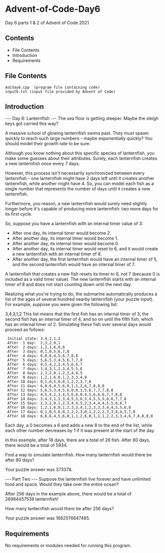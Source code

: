 # Advent-of-Code-Day6
Day 6 parts 1 &amp; 2 of Advent of Code 2021

Contents
---------------------
* File Contents
* Introduction
* Requirements

## File Contents
	
    AoCday6.cpp  (program file containing code)
    input6.txt (input file provided by Advent of Code)

## Introduction
--- Day 6: Lanternfish ---
The sea floor is getting steeper. Maybe the sleigh keys got carried this way?

A massive school of glowing lanternfish swims past. They must spawn quickly to reach such large numbers - maybe exponentially quickly? You should model their growth rate to be sure.

Although you know nothing about this specific species of lanternfish, you make some guesses about their attributes. Surely, each lanternfish creates a new lanternfish once every 7 days.

However, this process isn't necessarily synchronized between every lanternfish - one lanternfish might have 2 days left until it creates another lanternfish, while another might have 4. So, you can model each fish as a single number that represents the number of days until it creates a new lanternfish.

Furthermore, you reason, a new lanternfish would surely need slightly longer before it's capable of producing more lanternfish: two more days for its first cycle.

So, suppose you have a lanternfish with an internal timer value of 3:

 - After one day, its internal timer would become 2.
 - After another day, its internal timer would become 1.
 - After another day, its internal timer would become 0.
 - After another day, its internal timer would reset to 6, and it would create a new lanternfish with an internal timer of 8.
 - After another day, the first lanternfish would have an internal timer of 5, and the second lanternfish would have an internal timer of 7.

A lanternfish that creates a new fish resets its timer to 6, not 7 (because 0 is included as a valid timer value). The new lanternfish starts with an internal timer of 8 and does not start counting down until the next day.

Realizing what you're trying to do, the submarine automatically produces a list of the ages of several hundred nearby lanternfish (your puzzle input). For example, suppose you were given the following list:

3,4,3,1,2
This list means that the first fish has an internal timer of 3, the second fish has an internal timer of 4, and so on until the fifth fish, which has an internal timer of 2. Simulating these fish over several days would proceed as follows:

 	 Initial state: 3,4,3,1,2
 	 After  1 day:  2,3,2,0,1
 	 After  2 days: 1,2,1,6,0,8
 	 After  3 days: 0,1,0,5,6,7,8
 	 After  4 days: 6,0,6,4,5,6,7,8,8
 	 After  5 days: 5,6,5,3,4,5,6,7,7,8
 	 After  6 days: 4,5,4,2,3,4,5,6,6,7
 	 After  7 days: 3,4,3,1,2,3,4,5,5,6
 	 After  8 days: 2,3,2,0,1,2,3,4,4,5
 	 After  9 days: 1,2,1,6,0,1,2,3,3,4,8
 	 After 10 days: 0,1,0,5,6,0,1,2,2,3,7,8
 	 After 11 days: 6,0,6,4,5,6,0,1,1,2,6,7,8,8,8
 	 After 12 days: 5,6,5,3,4,5,6,0,0,1,5,6,7,7,7,8,8
 	 After 13 days: 4,5,4,2,3,4,5,6,6,0,4,5,6,6,6,7,7,8,8
 	 After 14 days: 3,4,3,1,2,3,4,5,5,6,3,4,5,5,5,6,6,7,7,8
 	 After 15 days: 2,3,2,0,1,2,3,4,4,5,2,3,4,4,4,5,5,6,6,7
 	 After 16 days: 1,2,1,6,0,1,2,3,3,4,1,2,3,3,3,4,4,5,5,6,8
 	 After 17 days: 0,1,0,5,6,0,1,2,2,3,0,1,2,2,2,3,3,4,4,5,7,8
	 After 18 days: 6,0,6,4,5,6,0,1,1,2,6,0,1,1,1,2,2,3,3,4,6,7,8,8,8,8
Each day, a 0 becomes a 6 and adds a new 8 to the end of the list, while each other number decreases by 1 if it was present at the start of the day.

In this example, after 18 days, there are a total of 26 fish. After 80 days, there would be a total of 5934.

Find a way to simulate lanternfish. How many lanternfish would there be after 80 days?

Your puzzle answer was 373378.

--- Part Two ---
Suppose the lanternfish live forever and have unlimited food and space. Would they take over the entire ocean?

After 256 days in the example above, there would be a total of 26984457539 lanternfish!

How many lanternfish would there be after 256 days?

Your puzzle answer was 1682576647495.

## Requirements
No requirements or modules needed for running this program.
